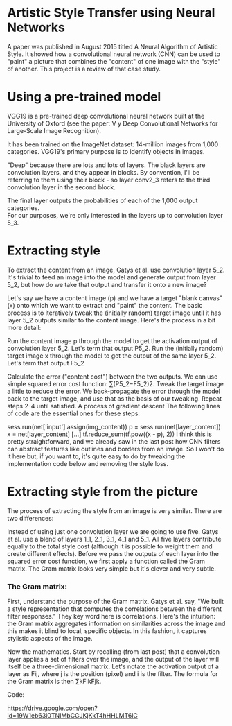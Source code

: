  
# Artistic Style Transfer using Neural Networks

A paper was published in August 2015 titled A Neural Algorithm of Artistic Style. 
It showed how a convolutional neural network (CNN) can be used to "paint" a picture that 
combines the "content" of one image with the "style" of another. This project is a review of that case study.

# Using a pre-trained model

VGG19 is a pre-trained deep convolutional neural network built at the University of Oxford (see the paper: V
y Deep Convolutional Networks for Large-Scale Image Recognition). 

It has been trained on the ImageNet dataset:
14-million images from 1,000 categories. VGG19's primary purpose is to identify objects in images.

"Deep" because there are lots and lots of layers. The black layers are convolution layers, and they appear in blocks. 
By convention, I'll be referring to them using their block - so layer conv2_3 refers to the 
third convolution layer in the second block.

The final layer outputs the probabilities of each of the 1,000 output categories.  
For our purposes, we're only interested in the layers up to convolution layer 5_3.

# Extracting style
To extract the content from an image, Gatys et al. use convolution layer 5_2. It's trivial to feed 
an image into the model and generate output from layer 5_2, but how do we take that output and transfer it onto a new image?

Let's say we have a content image (p) and we have a target "blank canvas" (x) onto which we want to extract and "paint" 
the content. The basic process is to iteratively tweak the (initially random) target 
image until it has layer 5_2 outputs similar to the content image. Here's the process in a bit more detail:

Run the content image p through the model to get the activation output of convolution layer 5_2. Let's term that output P5_2.
Run the (initially random) target image x through the model to get the output of the same layer 5_2. Let's term that output F5_2

Calculate the error ("content cost") between the two outputs. We can use simple squared error cost function: ∑(P5_2−F5_2)2.
Tweak the target image a little to reduce the error. We back-propagate the error through the model back to the target image, and use that as the basis of our tweaking.
Repeat steps 2-4 until satisfied. A process of gradient descent
The following lines of code are the essential ones for these steps:

sess.run(net['input'].assign(img_content))
p = sess.run(net[layer_content])
x = net[layer_content]
  [...]
tf.reduce_sum(tf.pow((x - p), 2))
I think this is pretty straightforward, and we already saw in the last post how 
CNN filters can abstract features like outlines and borders from an image. So I won't do it here but, 
if you want to, it's quite easy to do by tweaking the implementation code below and removing the style loss.

# Extracting style from the picture

The process of extracting the style from an image is very similar. There are two differences:

Instead of using just one convolution layer we are going to use five. Gatys et al. use a blend of layers
1_1, 2_1, 3_1, 4_1 and 5_1. All five layers contribute equally to the total style cost 
(although it is possible to weight them and create different effects).
Before we pass the outputs of each layer into the squared error cost function, 
we first apply a function called the Gram matrix. The Gram matrix looks very simple but it's clever and very subtle.

### The Gram matrix: 

First, understand the purpose of the Gram matrix. Gatys et al. say, "We built a style representation that computes
the correlations between the different filter responses." They key word here is correlations. Here's the intuition: 
the Gram matrix aggregates information on similarities across the image and this makes it blind to local, specific objects.
In this fashion, it captures stylistic aspects of the image.

Now the mathematics. Start by recalling (from last post) that a convolution layer applies a set of filters over the image,
and the output of the layer will itself be a three-dimensional matrix. Let's notate the activation output of a layer as Fij,
where j is the position (pixel) and i is the filter. The formula for the Gram matrix is then ∑kFikFjk. 

Code:

https://drive.google.com/open?id=19W1eb63i0TNIMbCGJKjKkT4hHHLMT6lC
